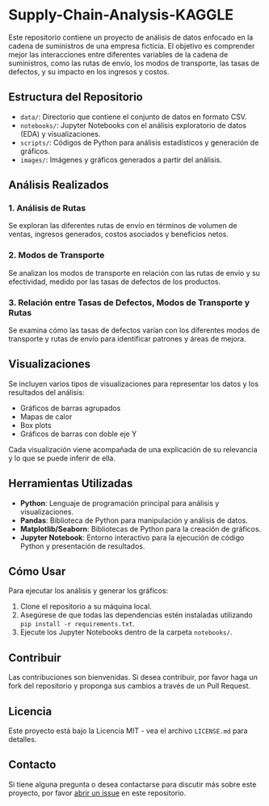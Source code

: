 # Supply-Chain-Analysis-KAGGLE

Este repositorio contiene un proyecto de análisis de datos enfocado en la cadena de suministros de una empresa ficticia. El objetivo es comprender mejor las interacciones entre diferentes variables de la cadena de suministros, como las rutas de envío, los modos de transporte, las tasas de defectos, y su impacto en los ingresos y costos.

## Estructura del Repositorio

- `data/`: Directorio que contiene el conjunto de datos en formato CSV.
- `notebooks/`: Jupyter Notebooks con el análisis exploratorio de datos (EDA) y visualizaciones.
- `scripts/`: Códigos de Python para análisis estadísticos y generación de gráficos.
- `images/`: Imágenes y gráficos generados a partir del análisis.

## Análisis Realizados

### 1. Análisis de Rutas

Se exploran las diferentes rutas de envío en términos de volumen de ventas, ingresos generados, costos asociados y beneficios netos.

### 2. Modos de Transporte

Se analizan los modos de transporte en relación con las rutas de envío y su efectividad, medido por las tasas de defectos de los productos.

### 3. Relación entre Tasas de Defectos, Modos de Transporte y Rutas

Se examina cómo las tasas de defectos varían con los diferentes modos de transporte y rutas de envío para identificar patrones y áreas de mejora.

## Visualizaciones

Se incluyen varios tipos de visualizaciones para representar los datos y los resultados del análisis:

- Gráficos de barras agrupados
- Mapas de calor
- Box plots
- Gráficos de barras con doble eje Y

Cada visualización viene acompañada de una explicación de su relevancia y lo que se puede inferir de ella.

## Herramientas Utilizadas

- **Python**: Lenguaje de programación principal para análisis y visualizaciones.
- **Pandas**: Biblioteca de Python para manipulación y análisis de datos.
- **Matplotlib/Seaborn**: Bibliotecas de Python para la creación de gráficos.
- **Jupyter Notebook**: Entorno interactivo para la ejecución de código Python y presentación de resultados.

## Cómo Usar

Para ejecutar los análisis y generar los gráficos:

1. Clone el repositorio a su máquina local.
2. Asegúrese de que todas las dependencias estén instaladas utilizando `pip install -r requirements.txt`.
3. Ejecute los Jupyter Notebooks dentro de la carpeta `notebooks/`.

## Contribuir

Las contribuciones son bienvenidas. Si desea contribuir, por favor haga un fork del repositorio y proponga sus cambios a través de un Pull Request.

## Licencia

Este proyecto está bajo la Licencia MIT - vea el archivo `LICENSE.md` para detalles.

## Contacto

Si tiene alguna pregunta o desea contactarse para discutir más sobre este proyecto, por favor [abrir un issue](link-a-tu-repositorio/issues) en este repositorio.

